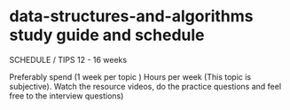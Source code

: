 # data-structures-and-algorithms study guide and schedule 


SCHEDULE / TIPS 
12 - 16 weeks

Preferably spend (1 week per topic
) 
Hours per week (This topic is subjective). Watch the resource videos, do the practice questions and feel free to the interview questions)

